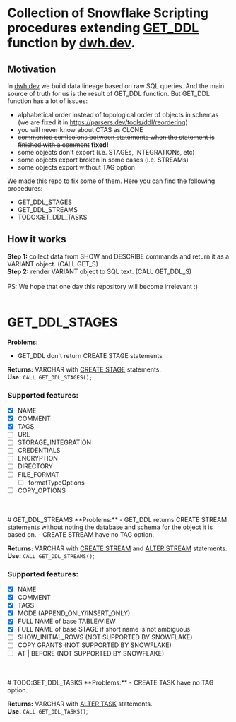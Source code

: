 # Collection of Snowflake Scripting procedures extending [GET_DDL](https://docs.snowflake.com/en/sql-reference/functions/get_ddl.html) function by [dwh.dev](https://dwh.dev).


## Motivation
In [dwh.dev](https://dwh.dev) we build data lineage based on raw SQL queries. And the main source of truth for us is the result of GET_DDL function.
But GET_DDL function has a lot of issues:
  - alphabetical order instead of topological order of objects in schemas (we are fixed it in https://parsers.dev/tools/ddl/reordering)
  - you will never know about CTAS as CLONE
  - <del>commented semicolons between statements when the statement is finished with a comment</del> **fixed!**
  - some objects don't export (i.e. STAGEs, INTEGRATIONs, etc)
  - some objects export broken in some cases (i.e. STREAMs)
  - some objects export without TAG option

We made this repo to fix some of them. Here you can find the following procedures:
- GET_DDL_STAGES
- GET_DDL_STREAMS
- TODO:GET_DDL_TASKS

## How it works
**Step 1:** collect data from SHOW and DESCRIBE commands and return it as a VARIANT object. (CALL GET_<object>S)<br/>
**Step 2:** render VARIANT object to SQL text. (CALL GET_DDL_<object>S)
<br/>
<br/>
PS: We hope that one day this repository will become irrelevant :)
<br/>
<br/>
# GET_DDL_STAGES
**Problems:** 
  - GET_DDL don't return CREATE STAGE statements

**Returns:** VARCHAR with [CREATE STAGE](https://docs.snowflake.com/en/sql-reference/sql/create-stage.html) statements.
<br/>
**Use:** ```CALL GET_DDL_STAGES();```

### Supported features:
- [x] NAME
- [x] COMMENT 
- [x] TAGS
- [ ] URL
- [ ] STORAGE_INTEGRATION
- [ ] CREDENTIALS
- [ ] ENCRYPTION
- [ ] DIRECTORY
- [ ] FILE_FORMAT
  - [ ] formatTypeOptions
- [ ] COPY_OPTIONS
<br/>
<br/>
# GET_DDL_STREAMS
**Problems:** 
  - GET_DDL returns CREATE STREAM statements without noting the database and schema for the object it is based on.
  - CREATE STREAM have no TAG option.

**Returns:** VARCHAR with [CREATE STREAM](https://docs.snowflake.com/en/sql-reference/sql/create-stream.html) and [ALTER STREAM](https://docs.snowflake.com/en/sql-reference/sql/alter-stream.html) statements.
<br/>
**Use:** ```CALL GET_DDL_STREAMS()```;

### Supported features:
- [x] NAME
- [x] COMMENT 
- [x] TAGS
- [x] MODE (APPEND_ONLY/INSERT_ONLY)
- [x] FULL NAME of base TABLE/VIEW
- [x] FULL NAME of base STAGE if short name is not ambiguous
- [ ] SHOW_INITIAL_ROWS (NOT SUPPORTED BY SNOWFLAKE)
- [ ] COPY GRANTS (NOT SUPPORTED BY SNOWFLAKE)
- [ ] AT | BEFORE (NOT SUPPORTED BY SNOWFLAKE)
<br/>
<br/>
# TODO:GET_DDL_TASKS
**Problems:** 
  - CREATE TASK have no TAG option.

**Returns:** VARCHAR with [ALTER TASK](https://docs.snowflake.com/en/sql-reference/sql/alter-task.html) statements.
<br/>
**Use:** ```CALL GET_DDL_TASKS()```;